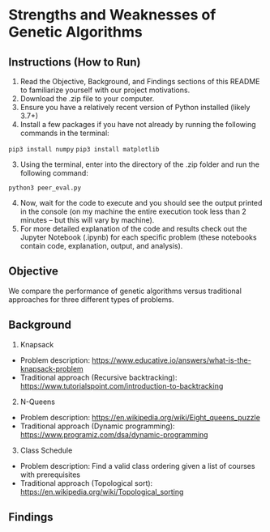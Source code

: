 # Strengths and Weaknesses of Genetic Algorithms

## Instructions (How to Run)

1. Read the Objective, Background, and Findings sections of this README to familiarize yourself with our project motivations.
2. Download the .zip file to your computer.
3. Ensure you have a relatively recent version of Python installed (likely 3.7+)
4. Install a few packages if you have not already by running the following commands in the terminal:

`pip3 install numpy`
`pip3 install matplotlib`

3. Using the terminal, enter into the directory of the .zip folder and run the following command:

`python3 peer_eval.py`

4. Now, wait for the code to execute and you should see the output printed in the console (on my machine the entire execution took less than 2 minutes – but this will vary by machine).
5. For more detailed explanation of the code and results check out the Jupyter Notebook (.ipynb) for each specific problem (these notebooks contain code, explanation, output, and analysis).

## Objective
We compare the performance of genetic algorithms versus traditional approaches for three different types of problems.

## Background
1. Knapsack
  -  Problem description: https://www.educative.io/answers/what-is-the-knapsack-problem
  -  Traditional approach (Recursive backtracking): https://www.tutorialspoint.com/introduction-to-backtracking
2. N-Queens
  - Problem description: https://en.wikipedia.org/wiki/Eight_queens_puzzle
  - Traditional approach (Dynamic programming): https://www.programiz.com/dsa/dynamic-programming
3. Class Schedule
  - Problem description: Find a valid class ordering given a list of courses with prerequisites
  - Traditional approach (Topological sort): https://en.wikipedia.org/wiki/Topological_sorting

## Findings
